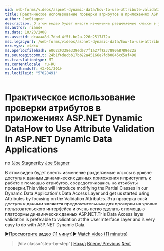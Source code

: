 ```yaml
---
uid: web-forms/videos/aspnet-dynamic-data/how-to-use-attribute-validation-in-aspnet-dynamic-data-applications
title: Практическое использование проверки атрибутов в приложениях ASP.NET Dynamic Data | Документация Майкрософт
author: JoeStagner
description: В этом видео будет внести изменение разделяемые классы в уровне доступа к данным динамических данных приложения и приступить к работе с помощью атрибутов, фокусировки o...
ms.author: riande
ms.date: 10/23/2008
ms.assetid: dcaaaa8d-7dbd-4f5f-be2a-226c2517872a
msc.legacyurl: /web-forms/videos/aspnet-dynamic-data/how-to-use-attribute-validation-in-aspnet-dynamic-data-applications
msc.type: video
ms.openlocfilehash: e062c9338e339ede77f1a27f9237890a8789e22a
ms.sourcegitcommit: 24b1f6decbb17bb22a45166e5fdb0845c65af498
ms.translationtype: MT
ms.contentlocale: ru-RU
ms.lasthandoff: 03/01/2019
ms.locfileid: "57028491"
---
```

<a name="how-to-use-attribute-validation-in-aspnet-dynamic-data-applications"></a><span data-ttu-id="98212-103">Практическое использование проверки атрибутов в приложениях ASP.NET Dynamic Data</span><span class="sxs-lookup"><span data-stu-id="98212-103">How to Use Attribute Validation in ASP.NET Dynamic Data Applications</span></span>
====================
<span data-ttu-id="98212-104">по [(Joe Stagner)](https://github.com/JoeStagner)</span><span class="sxs-lookup"><span data-stu-id="98212-104">by [Joe Stagner](https://github.com/JoeStagner)</span></span>

<span data-ttu-id="98212-105">В этом видео будет внести изменение разделяемые классы в уровне доступа к данным динамических данных приложения и приступить к работе с помощью атрибутов, сосредоточившись на атрибуты проверки.</span><span class="sxs-lookup"><span data-stu-id="98212-105">This video will introduce modifying the Partial Classes in our Dynamic Data Application's Data Access Layer and get us started using Attributes by focusing on the Validation Attributes.</span></span> <span data-ttu-id="98212-106">Эта проверка слой доступа к данным является предпочтительным для проверки на уровне пользовательского интерфейса и очень легко сделать с помощью платформы динамических данных ASP.NET.</span><span class="sxs-lookup"><span data-stu-id="98212-106">This Data Access layer validation is preferable to validation at the User Interface Layer and is very easy to do with ASP.NET Dynamic Data.</span></span>

[<span data-ttu-id="98212-107">&#9654;Просмотрите видео (11 минут)</span><span class="sxs-lookup"><span data-stu-id="98212-107">&#9654; Watch video (11 minutes)</span></span>](https://channel9.msdn.com/Blogs/ASP-NET-Site-Videos/how-to-use-attribute-validation-in-aspnet-dynamic-data-applications)

> [!div class="step-by-step"]
> <span data-ttu-id="98212-108">[Назад](how-to-enable-table-specific-routing-in-dynamic-data-applications.md)
> [Вперед](how-to-implement-custom-field-validation-with-imperative-logic-in-vb-or-c.md)</span><span class="sxs-lookup"><span data-stu-id="98212-108">[Previous](how-to-enable-table-specific-routing-in-dynamic-data-applications.md)
[Next](how-to-implement-custom-field-validation-with-imperative-logic-in-vb-or-c.md)</span></span>
